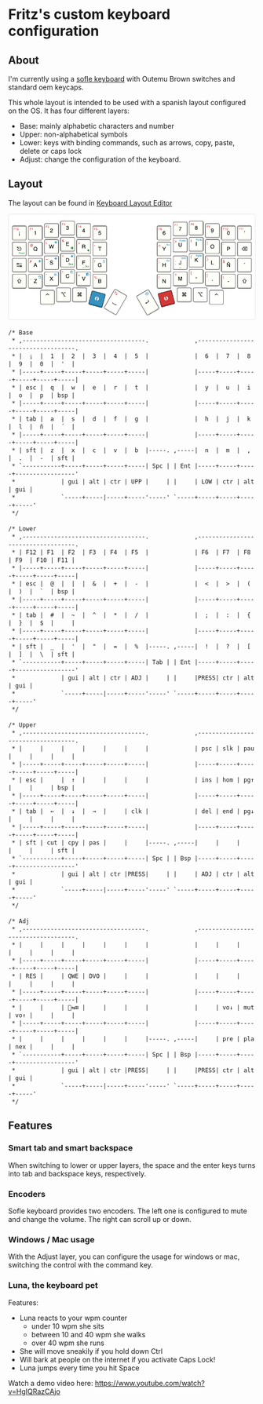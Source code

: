 # Fritz's custom keyboard configuration

## About

I'm currently using a [sofle keyboard](https://github.com/josefadamcik/SofleKeyboard) with Outemu Brown switches and standard oem keycaps.

This whole layout is intended to be used with a spanish layout configured on the OS. It has four different layers:

-   Base: mainly alphabetic characters and number
-   Upper: non-alphabetical symbols
-   Lower: keys with binding commands, such as arrows, copy, paste, delete or caps lock
-   Adjust: change the configuration of the keyboard.

## Layout

The layout can be found in [Keyboard Layout Editor](https://www.keyboard-layout-editor.com/#/gists/03e9cedcaee870a5ef1d812f749277d3)

![Layout of the keyboard](layout.png "Layout")

```
/* Base
 * ,-----------------------------------.             ,-----------------------------------.
 * |  ¡  |  1  |  2  |  3  |  4  |  5  |             |  6  |  7  |  8  |  9  |  0  |  '  |
 * |-----+-----+-----+-----+-----+-----|             |-----+-----+-----+-----+-----+-----|
 * | esc |  q  |  w  |  e  |  r  |  t  |             |  y  |  u  |  i  |  o  |  p  | bsp |
 * |-----+-----+-----+-----+-----+-----|             |-----+-----+-----+-----+-----+-----|
 * | tab |  a  |  s  |  d  |  f  |  g  |             |  h  |  j  |  k  |  l  |  ñ  |  ´  |
 * |-----+-----+-----+-----+-----+-----|             |-----+-----+-----+-----+-----+-----|
 * | sft |  z  |  x  |  c  |  v  |  b  |-----. ,-----|  n  |  m  |  ,  |  .  |  -  | sft |
 * `-----------+-----+-----+-----+-----| Spc | | Ent |-----+-----+-----+-----------------'
 *             | gui | alt | ctr | UPP |     | |     | LOW | ctr | alt | gui |
 *             `-----+-----|-----+-----'-----' `-----+-----+-----+-----+-----'
 */

/* Lower
 * ,-----------------------------------.             ,-----------------------------------.
 * | F12 | F1  | F2  | F3  | F4  | F5  |             | F6  | F7  | F8  | F9  | F10 | F11 |
 * |-----+-----+-----+-----+-----+-----|             |-----+-----+-----+-----+-----+-----|
 * | esc |  @  |  |  |  &  |  +  |  -  |             |  <  |  >  |  (  |  )  |  `  | bsp |
 * |-----+-----+-----+-----+-----+-----|             |-----+-----+-----+-----+-----+-----|
 * | tab |  #  |  ~  |  ^  |  *  |  /  |             |  ;  |  :  |  {  |  }  |  $  |     |
 * |-----+-----+-----+-----+-----+-----|             |-----+-----+-----+-----+-----+-----|
 * | sft |  _  |  '  |  "  |  =  |  %  |-----. ,-----|  !  |  ?  |  [  |  ]  |  \  | sft |
 * `-----------+-----+-----+-----+-----| Tab | | Ent |-----+-----+-----+-----------------'
 *             | gui | alt | ctr | ADJ |     | |     |PRESS| ctr | alt | gui |
 *             `-----+-----|-----+-----'-----' `-----+-----+-----+-----+-----'
 */

/* Upper
 * ,-----------------------------------.             ,-----------------------------------.
 * |     |     |     |     |     |     |             | psc | slk | pau |     |     |     |
 * |-----+-----+-----+-----+-----+-----|             |-----+-----+-----+-----+-----+-----|
 * | esc |     |  ↑  |     |     |     |             | ins | hom | pg↑ |     |     | bsp |
 * |-----+-----+-----+-----+-----+-----|             |-----+-----+-----+-----+-----+-----|
 * | tab |  ←  |  ↓  |  →  |     | clk |             | del | end | pg↓ |     |     |     |
 * |-----+-----+-----+-----+-----+-----|             |-----+-----+-----+-----+-----+-----|
 * | sft | cut | cpy | pas |     |     |-----. ,-----|     |     |     |     |     | sft |
 * `-----------+-----+-----+-----+-----| Spc | | Bsp |-----+-----+-----+-----------------'
 *             | gui | alt | ctr |PRESS|     | |     | ADJ | ctr | alt | gui |
 *             `-----+-----|-----+-----'-----' `-----+-----+-----+-----+-----'
 */

/* Adj
 * ,-----------------------------------.             ,-----------------------------------.
 * |     |     |     |     |     |     |             |     |     |     |     |     |     |
 * |-----+-----+-----+-----+-----+-----|             |-----+-----+-----+-----+-----+-----|
 * | RES |     | QWE | DVO |     |     |             |     |     |     |     |     |     |
 * |-----+-----+-----+-----+-----+-----|             |-----+-----+-----+-----+-----+-----|
 * |     |     | ⇆⊞ |     |     |     |             |     | vo↓ | mut | vo↑ |     |     |
 * |-----+-----+-----+-----+-----+-----|             |-----+-----+-----+-----+-----+-----|
 * |     |     |     |     |     |     |-----. ,-----|     | pre | pla | nex |     |     |
 * `-----------+-----+-----+-----+-----| Spc | | Bsp |-----+-----+-----+-----------------'
 *             | gui | alt | ctr |PRESS|     | |     |PRESS| ctr | alt | gui |
 *             `-----+-----|-----+-----'-----' `-----+-----+-----+-----+-----'
 */

```

## Features

### Smart tab and smart backspace

When switching to lower or upper layers, the space and the enter keys turns into tab and backspace keys, respectively.

### Encoders

Sofle keyboard provides two encoders. The left one is configured to mute and change the volume. The right can scroll up or down.

### Windows / Mac usage

With the Adjust layer, you can configure the usage for windows or mac, switching the control with the command key.

### Luna, the keyboard pet

Features:

-   Luna reacts to your wpm counter
    -   under 10 wpm she sits
    -   between 10 and 40 wpm she walks
    -   over 40 wpm she runs
-   She will move sneakily if you hold down Ctrl
-   Will bark at people on the internet if you activate Caps Lock!
-   Luna jumps every time you hit Space

Watch a demo video here:
https://www.youtube.com/watch?v=HgIQRazCAjo
